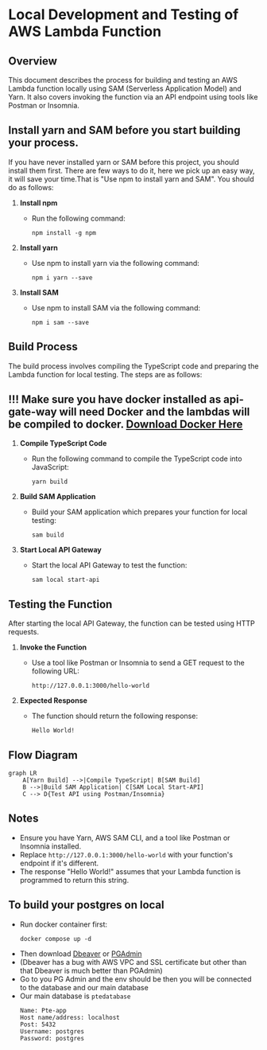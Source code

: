 # Local Development and Testing of AWS Lambda Function

## Overview

This document describes the process for building and testing an AWS Lambda function locally using SAM (Serverless Application Model) and Yarn. It also covers invoking the function via an API endpoint using tools like Postman or Insomnia.


## Install yarn and SAM before you start building your process.

If you have never installed yarn or SAM before this project, you should install them first. There are few ways to do it, here we pick up an easy way, it will save your time.That is "Use npm to install yarn and SAM". You should do as follows:

 1. **Install npm**
    - Run the following command:
      ``` 
      npm install -g npm
      ```
      
 2. **Install yarn** 
    - Use npm to install yarn via the following command:
      ```
      npm i yarn --save
      ```
      
 3. **Install SAM**
    - Use npm to install SAM via the following command:
      ```
      npm i sam --save
      ```


## Build Process

The build process involves compiling the TypeScript code and preparing the Lambda function for local testing. The steps are as follows:

## !!! Make sure you have docker installed as api-gate-way will need Docker and the lambdas will be compiled to docker. [Download Docker Here](https://www.docker.com/products/docker-desktop/)


1. **Compile TypeScript Code**
   - Run the following command to compile the TypeScript code into JavaScript:
     ```
     yarn build
     ```

2. **Build SAM Application**
   - Build your SAM application which prepares your function for local testing:
     ```
     sam build
     ```

3. **Start Local API Gateway**
   - Start the local API Gateway to test the function:
     ```
     sam local start-api
     ```

## Testing the Function

After starting the local API Gateway, the function can be tested using HTTP requests.

1. **Invoke the Function**
   - Use a tool like Postman or Insomnia to send a GET request to the following URL:
     ```
     http://127.0.0.1:3000/hello-world
     ```

2. **Expected Response**
   - The function should return the following response:
     ```
     Hello World!
     ```

## Flow Diagram

```mermaid
graph LR
    A[Yarn Build] -->|Compile TypeScript| B[SAM Build]
    B -->|Build SAM Application| C[SAM Local Start-API]
    C --> D{Test API using Postman/Insomnia}
```

## Notes

- Ensure you have Yarn, AWS SAM CLI, and a tool like Postman or Insomnia installed.
- Replace `http://127.0.0.1:3000/hello-world` with your function's endpoint if it's different.
- The response "Hello World!" assumes that your Lambda function is programmed to return this string.


## To build your postgres on local
- Run docker container first:
    ```
    docker compose up -d
    ```
- Then download [Dbeaver](https://dbeaver.io/download/) or [PGAdmin](https://www.pgadmin.org/download/)
- (Dbeaver has a bug with AWS VPC and SSL certificate but other than that Dbeaver is much better than PGAdmin)
- Go to you PG Admin and the env should be then you will be connected to the database and our main database
- Our main database is `ptedatabase`
    ```
    Name: Pte-app
    Host name/address: localhost
    Post: 5432
    Username: postgres
    Password: postgres